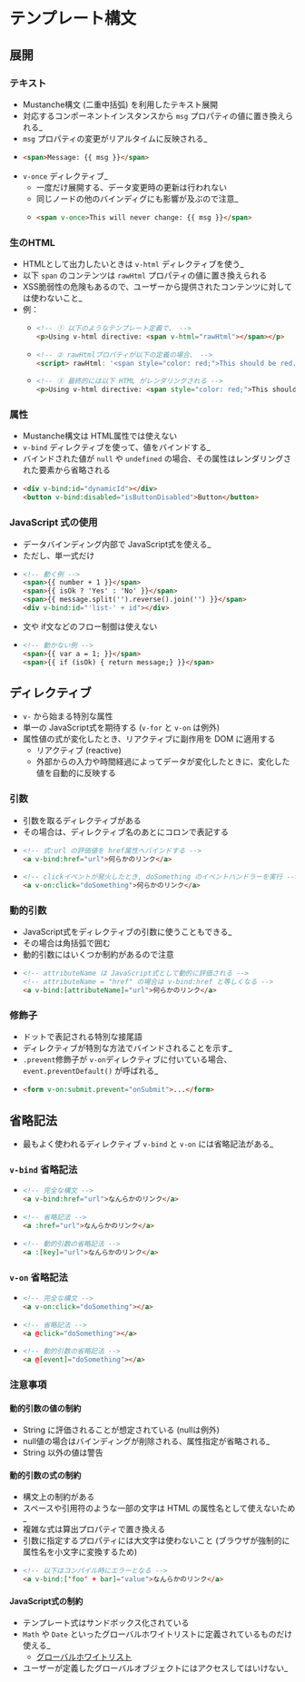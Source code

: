 # テンプレート構文


## 展開
### テキスト
  * Mustanche構文 (二重中括弧) を利用したテキスト展開
  * 対応するコンポーネントインスタンスから `msg` プロパティの値に置き換えられる_
  * `msg` プロパティの変更がリアルタイムに反映される_
  * ```html
    <span>Message: {{ msg }}</span>
    ```
  * `v-once` ディレクティブ_
    * 一度だけ展開する、データ変更時の更新は行われない
    * 同じノードの他のバインディグにも影響が及ぶので注意_
    * ```html
      <span v-once>This will never change: {{ msg }}</span>
      ```

### 生のHTML
  * HTMLとして出力したいときは `v-html` ディレクティブを使う_
  * 以下 `span` のコンテンツは `rawHtml` プロパティの値に置き換えられる
  * XSS脆弱性の危険もあるので、ユーザーから提供されたコンテンツに対しては使わないこと_
  * 例：
    * ```html
      <!-- ① 以下のようなテンプレート定義で、 -->
      <p>Using v-html directive: <span v-html="rawHtml"></span></p>
      ```
    * ```html
      <!-- ② rawHtmlプロパティが以下の定義の場合、 -->
      <script> rawHtml: '<span style="color: red;">This should be red.</span>'</script>
      ```
    * ```html
      <!-- ③ 最終的には以下 HTML がレンダリングされる -->
      <p>Using v-html directive: <span style="color: red;">This should be red.</span></p>
      ```

### 属性
  * Mustanche構文は HTML属性では使えない
  * `v-bind` ディレクティブを使って、値をバインドする_
  * バインドされた値が `null` や `undefined` の場合、その属性はレンダリングされた要素から省略される
  * ```html
    <div v-bind:id="dynamicId"></div>
    <button v-bind:disabled="isButtonDisabled">Button</button>
    ```

### JavaScript 式の使用
  * データバインディング内部で JavaScript式を使える_
  * ただし、単一式だけ
  * ```html
    <!-- 動く例 -->
    <span>{{ number + 1 }}</span>
    <span>{{ isOk ? 'Yes' : 'No' }}</span>
    <span>{{ message.split('').reverse().join('') }}</span>
    <div v-bind:id="'list-' + id"></div>
    ```
  * 文や if文などのフロー制御は使えない
  * ```html
    <!-- 動かない例 -->
    <span>{{ var a = 1; }}</span>
    <span>{{ if (isOk) { return message;} }}</span>
    ```


## ディレクティブ
  * `v-` から始まる特別な属性
  * 単一の JavaScript式を期待する (`v-for` と `v-on` は例外)
  * 属性値の式が変化したとき、リアクティブに副作用を DOM に適用する
    * リアクティブ (reactive)
    * 外部からの入力や時間経過によってデータが変化したときに、変化した値を自動的に反映する

### 引数
  * 引数を取るディレクティブがある
  * その場合は、ディレクティブ名のあとにコロンで表記する
  * ```html
    <!-- 式:url の評価値を href属性へバインドする -->
    <a v-bind:href="url">何らかのリンク</a>
    ```
  * ```html
    <!-- clickイベントが発火したとき, doSomething のイベントハンドラーを実行 -->
    <a v-on:click="doSomething">何らかのリンク</a>
    ```

### 動的引数
  * JavaScript式をディレクティブの引数に使うこともできる_
  * その場合は角括弧で囲む
  * 動的引数にはいくつか制約があるので注意
  * ```html
    <!-- attributeName は JavaScript式として動的に評価される -->
    <!-- attributeName = "href" の場合は v-bind:href と等しくなる -->
    <a v-bind:[attributeName]="url">何らかのリンク</a>
    ```

### 修飾子
  * ドットで表記される特別な接尾語
  * ディレクティブが特別な方法でバインドされることを示す_
  * `.prevent`修飾子が `v-on`ディレクティブに付いている場合、`event.preventDefault()` が呼ばれる_
  * ```html
    <form v-on:submit.prevent="onSubmit">...</form>
    ```


## 省略記法
  * 最もよく使われるディレクティブ `v-bind` と `v-on` には省略記法がある_

### `v-bind` 省略記法
  * ```html
    <!-- 完全な構文 -->
    <a v-bind:href="url">なんらかのリンク</a>
    ```
  * ```html
    <!-- 省略記法 -->
    <a :href="url">なんらかのリンク</a>
    ```
  * ```html
    <!-- 動的引数の省略記法 -->
    <a :[key]="url">なんらかのリンク</a>
    ```

### `v-on` 省略記法
  * ```html
    <!-- 完全な構文 -->
    <a v-on:click="doSomething"></a>
    ```
  * ```html
    <!-- 省略記法 -->
    <a @click="doSomething"></a>
    ```
  * ```html
    <!-- 動的引数の省略記法 -->
    <a @[event]="doSomething"></a>
    ```

### 注意事項
#### 動的引数の値の制約
  * String に評価されることが想定されている (nullは例外)
  * null値の場合はバインディングが削除される、属性指定が省略される_
  * String 以外の値は警告

#### 動的引数の式の制約
  * 構文上の制約がある
  * スペースや引用符のような一部の文字は HTML の属性名として使えないため_
  * 複雑な式は算出プロパティで置き換える
  * 引数に指定するプロパティには大文字は使わないこと (ブラウザが強制的に属性名を小文字に変換するため)
  * ```html
    <!-- 以下はコンパイル時にエラーとなる -->
    <a v-bind:['foo' + bar]="value">なんらかのリンク</a>
    ```

#### JavaScript式の制約
  * テンプレート式はサンドボックス化されている
  * `Math` や `Date` といったグローバルホワイトリストに定義されているものだけ使える_
    * [グローバルホワイトリスト](https://github.com/vuejs/core/blob/main/packages/shared/src/globalsWhitelist.ts#L3)
  * ユーザーが定義したグローバルオブジェクトにはアクセスしてはいけない_
